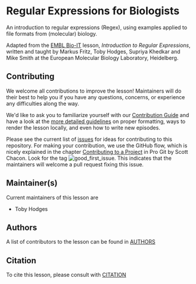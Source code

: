 # Regular Expressions for Biologists

An introduction to regular expressions (Regex),
using examples applied to file formats from (molecular) biology.

Adapted from the [EMBL Bio-IT](https://bio-it.embl.de) lesson,
_Introduction to Regular Expressions_,
written and taught by
Markus Fritz,
Toby Hodges,
Supriya Khedkar
and Mike Smith
at the European Molecular Biology Laboratory, Heidelberg.


## Contributing

We welcome all contributions to improve the lesson! Maintainers will do their best to help you if you have any
questions, concerns, or experience any difficulties along the way.

We'd like to ask you to familiarize yourself with our [Contribution Guide](CONTRIBUTING.md) and have a look at
the [more detailed guidelines][lesson-example] on proper formatting, ways to render the lesson locally, and even
how to write new episodes.

Please see the current list of [issues][issues] for ideas for contributing to this
repository. For making your contribution, we use the GitHub flow, which is
nicely explained in the chapter [Contributing to a Project](http://git-scm.com/book/en/v2/GitHub-Contributing-to-a-Project) in Pro Git
by Scott Chacon.
Look for the tag ![good_first_issue](https://img.shields.io/badge/-good%20first%20issue-gold.svg). This indicates that the maintainers will welcome a pull request fixing this issue.


## Maintainer(s)

Current maintainers of this lesson are

* Toby Hodges


## Authors

A list of contributors to the lesson can be found in [AUTHORS](AUTHORS)


## Citation

To cite this lesson, please consult with [CITATION](CITATION)


[cdh]: https://cdh.carpentries.org
[cdh-topic-tags]: https://cdh.carpentries.org/the-carpentries-incubator.html#topic-tags
[change-default-branch]: https://docs.github.com/en/github/administering-a-repository/changing-the-default-branch
[community-lessons]: https://carpentries.org/community-lessons
[issues]: https://github.com/tobyhodges/regex-novice-biology/issues/
[lesson-example]: https://carpentries.github.io/lesson-example
